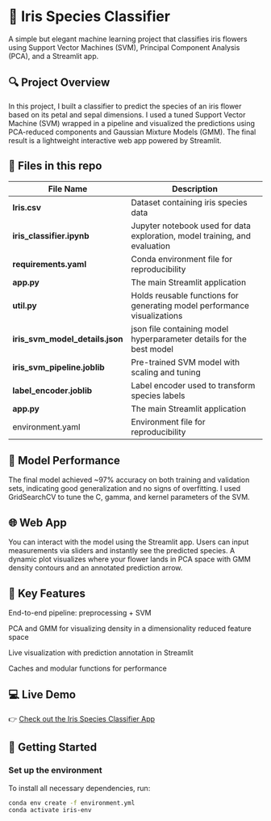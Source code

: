 # 🌸 Iris Species Classifier
A simple but elegant machine learning project that classifies iris flowers using Support Vector Machines (SVM), Principal Component Analysis (PCA), and a Streamlit app.

## 🔍 Project Overview
In this project, I built a classifier to predict the species of an iris flower based on its petal and sepal dimensions. I used a tuned Support Vector Machine (SVM) wrapped in a pipeline and visualized the predictions using PCA-reduced components and Gaussian Mixture Models (GMM). The final result is a lightweight interactive web app powered by Streamlit.

## 📁 Files in this repo
| File Name       | Description |
|----------------|-------------|
| **Iris.csv** | Dataset containing iris species data |
| **iris_classifier.ipynb** | Jupyter notebook used for data exploration, model training, and evaluation |
| **requirements.yaml** | Conda environment file for reproducibility |
| **app.py** | The main Streamlit application |
| **util.py** | Holds reusable functions for generating model performance visualizations |
| **iris_svm_model_details.json** | json file containing model hyperparameter details for the best model |
| **iris_svm_pipeline.joblib** | Pre-trained SVM model with scaling and tuning |
| **label_encoder.joblib** | Label encoder used to transform species labels |
| **app.py** | The main Streamlit application |
| environment.yaml | Environment file for reproducibility |



## 🧠 Model Performance
The final model achieved ~97% accuracy on both training and validation sets, indicating good generalization and no signs of overfitting.
I used GridSearchCV to tune the C, gamma, and kernel parameters of the SVM.



## 🌐 Web App
You can interact with the model using the Streamlit app. Users can input measurements via sliders and instantly see the predicted species. A dynamic plot visualizes where your flower lands in PCA space with GMM density contours and an annotated prediction arrow.



## 📌 Key Features
End-to-end pipeline: preprocessing + SVM

PCA and GMM for visualizing density in a dimensionality reduced feature space

Live visualization with prediction annotation in Streamlit

Caches and modular functions for performance


## 💻 Live Demo

👉 [Check out the Iris Species Classifier App](https://iris-species-classifier-ma.streamlit.app/)


## 🚀 Getting Started

### Set up the environment

To install all necessary dependencies, run:

```bash
conda env create -f environment.yml
conda activate iris-env

